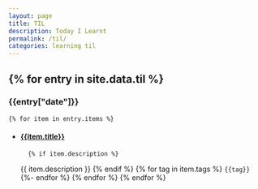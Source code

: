 ```yaml
---
layout: page
title: TIL
description: Today I Learnt
permalink: /til/
categories: learning til
---
```


{% for entry in site.data.til %}
---
### {{entry["date"]}}
    {% for item in entry.items %}
- #### [{{item.title}}]({{item.url}})
        {% if item.description %}
    {{ item.description }}
        {% endif %}
        {% for tag in item.tags %}
    `{{tag}}`
        {%- endfor %}
    {% endfor %}
{% endfor %}